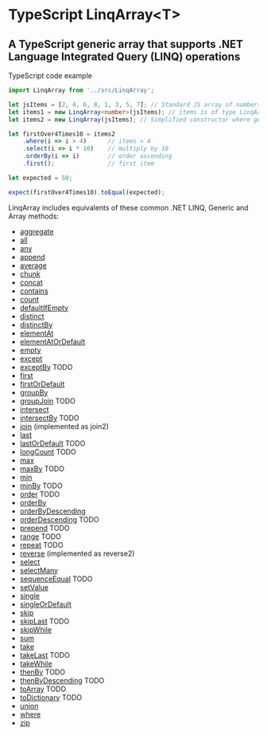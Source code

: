 # TypeScript LinqArray&lt;T&gt;
## A TypeScript generic array that supports .NET Language Integrated Query (LINQ) operations

TypeScript code example
```typescript
import LinqArray from '../src/LinqArray';

let jsItems = [2, 4, 6, 8, 1, 3, 5, 7]; // Standard JS array of numbers
let items1 = new LinqArray<number>(jsItems); // items is of type LinqArray<number>, constructed from the standard JS array of numbers
let items2 = new LinqArray(jsItems); // Simplified constructor where generic type (number) is inferred from the source array

let firstOver4Times10 = items2
    .where(i => i > 4)      // items > 4
    .select(i => i * 10)    // multiply by 10
    .orderBy(i => i)        // order ascending
    .first();               // first item

let expected = 50;

expect(firstOver4Times10).toEqual(expected);
```

LinqArray includes equivalents of these common .NET LINQ, Generic and Array methods:
- [aggregate](https://learn.microsoft.com/en-us/dotnet/api/system.linq.enumerable.aggregate)
- [all](https://learn.microsoft.com/en-us/dotnet/api/system.linq.enumerable.all)
- [any](https://learn.microsoft.com/en-us/dotnet/api/system.linq.enumerable.any)
- [append](https://learn.microsoft.com/en-us/dotnet/api/system.linq.enumerable.append)
- [average](https://learn.microsoft.com/en-us/dotnet/api/system.linq.enumerable.average)
- [chunk](https://learn.microsoft.com/en-us/dotnet/api/system.linq.enumerable.chunk)
- [concat](https://learn.microsoft.com/en-us/dotnet/api/system.linq.enumerable.concat)
- [contains](https://learn.microsoft.com/en-us/dotnet/api/system.linq.enumerable.contains)
- [count](https://learn.microsoft.com/en-us/dotnet/api/system.linq.enumerable.count)
- [defaultIfEmpty](https://learn.microsoft.com/en-us/dotnet/api/system.linq.enumerable.defaultifempty)
- [distinct](https://learn.microsoft.com/en-us/dotnet/api/system.linq.enumerable.distinct)
- [distinctBy](https://learn.microsoft.com/en-us/dotnet/api/system.linq.enumerable.distinctBy)
- [elementAt](https://learn.microsoft.com/en-us/dotnet/api/system.linq.enumerable.elementAt)
- [elementAtOrDefault](https://learn.microsoft.com/en-us/dotnet/api/system.linq.enumerable.elementAtOrDefault)
- [empty](https://learn.microsoft.com/en-us/dotnet/api/system.linq.enumerable.empty)
- [except](https://learn.microsoft.com/en-us/dotnet/api/system.linq.enumerable.except)
- [exceptBy](https://learn.microsoft.com/en-us/dotnet/api/system.linq.enumerable.exceptBy) TODO
- [first](https://learn.microsoft.com/en-us/dotnet/api/system.linq.enumerable.first)
- [firstOrDefault](https://learn.microsoft.com/en-us/dotnet/api/system.linq.enumerable.firstOrDefault)
- [groupBy](https://learn.microsoft.com/en-us/dotnet/api/system.linq.enumerable.groupBy)
- [groupJoin](https://learn.microsoft.com/en-us/dotnet/api/system.linq.enumerable.groupJoin) TODO
- [intersect](https://learn.microsoft.com/en-us/dotnet/api/system.linq.enumerable.intersect)
- [intersectBy](https://learn.microsoft.com/en-us/dotnet/api/system.linq.enumerable.intersectBy) TODO
- [join](https://learn.microsoft.com/en-us/dotnet/api/system.linq.enumerable.join) (implemented as join2)
- [last](https://learn.microsoft.com/en-us/dotnet/api/system.linq.enumerable.last)
- [lastOrDefault](https://learn.microsoft.com/en-us/dotnet/api/system.linq.enumerable.lastOrDefault) TODO
- [longCount](https://learn.microsoft.com/en-us/dotnet/api/system.linq.enumerable.longCount) TODO
- [max](https://learn.microsoft.com/en-us/dotnet/api/system.linq.enumerable.max)
- [maxBy](https://learn.microsoft.com/en-us/dotnet/api/system.linq.enumerable.maxBy) TODO
- [min](https://learn.microsoft.com/en-us/dotnet/api/system.linq.enumerable.min)
- [minBy](https://learn.microsoft.com/en-us/dotnet/api/system.linq.enumerable.minBy) TODO
- [order](https://learn.microsoft.com/en-us/dotnet/api/system.linq.enumerable.order) TODO
- [orderBy](https://learn.microsoft.com/en-us/dotnet/api/system.linq.enumerable.orderBy)
- [orderByDescending](https://learn.microsoft.com/en-us/dotnet/api/system.linq.enumerable.orderByDescending)
- [orderDescending](https://learn.microsoft.com/en-us/dotnet/api/system.linq.enumerable.orderDescending) TODO
- [prepend](https://learn.microsoft.com/en-us/dotnet/api/system.linq.enumerable.prepend) TODO
- [range](https://learn.microsoft.com/en-us/dotnet/api/system.linq.enumerable.range) TODO
- [repeat](https://learn.microsoft.com/en-us/dotnet/api/system.linq.enumerable.repeat) TODO
- [reverse](https://learn.microsoft.com/en-us/dotnet/api/system.linq.enumerable.reverse) (implemented as reverse2)
- [select](https://learn.microsoft.com/en-us/dotnet/api/system.linq.enumerable.select)
- [selectMany](https://learn.microsoft.com/en-us/dotnet/api/system.linq.enumerable.selectMany)
- [sequenceEqual](https://learn.microsoft.com/en-us/dotnet/api/system.linq.enumerable.sequenceEqual) TODO
- [setValue](https://learn.microsoft.com/en-us/dotnet/api/system.array.setvalue)
- [single](https://learn.microsoft.com/en-us/dotnet/api/system.linq.enumerable.single)
- [singleOrDefault](https://learn.microsoft.com/en-us/dotnet/api/system.linq.enumerable.singleOrDefault)
- [skip](https://learn.microsoft.com/en-us/dotnet/api/system.linq.enumerable.skip)
- [skipLast](https://learn.microsoft.com/en-us/dotnet/api/system.linq.enumerable.skipLast) TODO
- [skipWhile](https://learn.microsoft.com/en-us/dotnet/api/system.linq.enumerable.skipWhile)
- [sum](https://learn.microsoft.com/en-us/dotnet/api/system.linq.enumerable.sum)
- [take](https://learn.microsoft.com/en-us/dotnet/api/system.linq.enumerable.take)
- [takeLast](https://learn.microsoft.com/en-us/dotnet/api/system.linq.enumerable.takeLast) TODO
- [takeWhile](https://learn.microsoft.com/en-us/dotnet/api/system.linq.enumerable.takeWhile)
- [thenBy](https://learn.microsoft.com/en-us/dotnet/api/system.linq.enumerable.thenBy) TODO
- [thenByDescending](https://learn.microsoft.com/en-us/dotnet/api/system.linq.enumerable.thenByDescending) TODO
- [toArray](https://learn.microsoft.com/en-us/dotnet/api/system.linq.enumerable.toArray) TODO
- [toDictionary](https://learn.microsoft.com/en-us/dotnet/api/system.linq.enumerable.toDictionary) TODO
- [union](https://learn.microsoft.com/en-us/dotnet/api/system.linq.enumerable.union)
- [where](https://learn.microsoft.com/en-us/dotnet/api/system.linq.enumerable.where)
- [zip](https://learn.microsoft.com/en-us/dotnet/api/system.linq.enumerable.zip)
